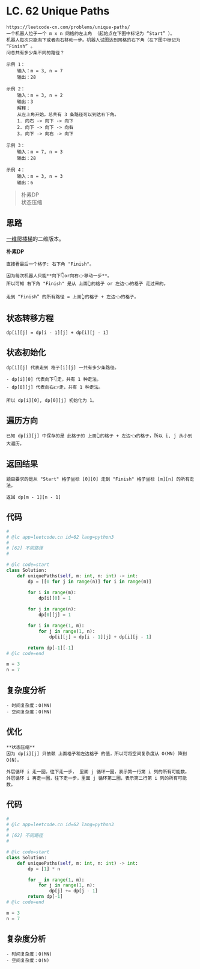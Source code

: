 LC. 62 Unique Paths
====

    https://leetcode-cn.com/problems/unique-paths/
    一个机器人位于一个 m x n 网格的左上角 （起始点在下图中标记为 “Start” ）。
    机器人每次只能向下或者向右移动一步。机器人试图达到网格的右下角（在下图中标记为 “Finish” 。
    问总共有多少条不同的路径？

    示例 1：
        输入：m = 3, n = 7
        输出：28

    示例 2：
        输入：m = 3, n = 2
        输出：3
        解释：
        从左上角开始，总共有 3 条路径可以到达右下角。
        1. 向右 -> 向下 -> 向下
        2. 向下 -> 向下 -> 向右
        3. 向下 -> 向右 -> 向下

    示例 3：  
        输入：m = 7, n = 3
        输出：28

    示例 4：
        输入：m = 3, n = 3
        输出：6
        
> 朴素DP  
> 状态压缩

## 思路
[一维爬楼梯](https://github.com/PearlCoastal/VSCode_GitOn/blob/master/DynamicProcessing/Day46_746.%E4%BD%BF%E7%94%A8%E6%9C%80%E5%B0%8F%E8%8A%B1%E8%B4%B9%E7%88%AC%E6%A5%BC%E6%A2%AF.md)的二维版本。  

**朴素DP**

    直接看最后一个格子: 右下角 "Finish"。
    
    因为每次机器人只能**向下👇or向右👉移动一步**。  
    所以可知 右下角 "Finish" 是从 上面👆的格子 or 左边👈的格子 走过来的。
    
    走到 “Finish” 的所有路径 = 上面👆的格子 + 左边👈的格子。

## 状态转移方程
    dp[i][j] = dp[i - 1][j] + dp[i][j - 1]

## 状态初始化
    dp[i][j] 代表走到 格子[i][j] 一共有多少条路径。
    
    - dp[i][0] 代表向下👇走，共有 1 种走法。
    - dp[0][j] 代表向右👉走，共有 1 种走法。

    所以 dp[i][0], dp[0][j] 初始化为 1。

## 遍历方向
    已知 dp[i][j] 中保存的是 此格子的 上面👆的格子 + 左边👈的格子，所以 i, j 从小到大遍历。

## 返回结果
    题目要求的是从 "Start" 格子坐标 [0][0] 走到 "Finish" 格子坐标 [m][n] 的所有走法。
    
    返回 dp[m - 1][n - 1]

## 代码
```python
#
# @lc app=leetcode.cn id=62 lang=python3
#
# [62] 不同路径
#

# @lc code=start
class Solution:
    def uniquePaths(self, m: int, n: int) -> int:
        dp = [[0 for j in range(n)] for i in range(m)]

        for i in range(m):
            dp[i][0] = 1
        
        for j in range(n):
            dp[0][j] = 1

        for i in range(1, m):
            for j in range(1, n):
                dp[i][j] = dp[i - 1][j] + dp[i][j - 1]

        return dp[-1][-1]
# @lc code=end

m = 3
n = 7
```

## 复杂度分析

    - 时间复杂度：O(MN)
    - 空间复杂度：O(MN)

## 优化
    **状态压缩**
    因为 dp[i][j] 只依赖 上面格子和左边格子 的值，所以可将空间复杂度从 O(MN) 降到 O(N)。
    
    外层循环 i 走一圈，往下走一步， 里面 j 循环一圈，表示第一行第 i 列的所有可能数。
    外层循环 i 再走一圈，往下走一步，里面 j 循环第二圈，表示第二行第 i 列的所有可能数。

## 代码
```python
#
# @lc app=leetcode.cn id=62 lang=python3
#
# [62] 不同路径
#

# @lc code=start
class Solution:
    def uniquePaths(self, m: int, n: int) -> int:
        dp = [1] * n

        for _ in range(1, m):
            for j in range(1, n):
                dp[j] += dp[j - 1]
        return dp[-1]
# @lc code=end

m = 3
n = 7
```
## 复杂度分析

    - 时间复杂度：O(MN)
    - 空间复杂度：O(N)
